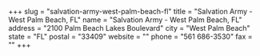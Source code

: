 +++
slug = "salvation-army-west-palm-beach-fl"
title = "Salvation Army - West Palm Beach, FL"
name = "Salvation Army - West Palm Beach, FL"
address = "2100 Palm Beach Lakes Boulevard"
city = "West Palm Beach"
state = "FL"
postal = "33409"
website = ""
phone = "561 686-3530"
fax = ""
+++
